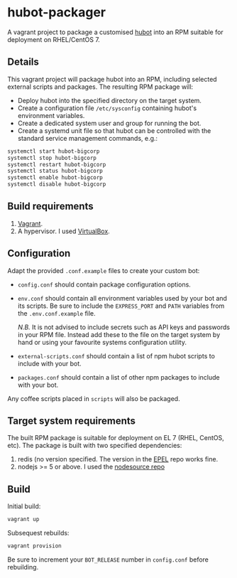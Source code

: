 # hubot-packager
A vagrant project to package a customised [hubot](https://hubot.github.com/)
into an RPM suitable for deployment on RHEL/CentOS 7.

## Details
This vagrant project will package hubot into an RPM, including selected external
scripts and packages.  The resulting RPM package will:

  - Deploy hubot into the specified directory on the target system.
  - Create a configuration file `/etc/sysconfig` containing hubot's environment
    variables.
  - Create a dedicated system user and group for running the bot.
  - Create a systemd unit file so that hubot can be controlled with the standard
    service management commands, e.g.:

```bash
systemctl start hubot-bigcorp
systemctl stop hubot-bigcorp
systemctl restart hubot-bigcorp
systemctl status hubot-bigcorp
systemctl enable hubot-bigcorp
systemctl disable hubot-bigcorp
```

## Build requirements

1. [Vagrant](https://www.vagrantup.com/).
2. A hypervisor. I used [VirtualBox](https://www.virtualbox.org/).

## Configuration
Adapt the provided `.conf.example` files to create your custom bot:

 - `config.conf` should contain package configuration options.
 
 - `env.conf` should contain all environment variables used by your bot and its
   scripts.  Be sure to include the `EXPRESS_PORT` and `PATH` variables from the
   `.env.conf.example` file.
   
   *N.B.* It is not advised to include secrets such as
   API keys and passwords in your RPM file. Instead add these to the file on the
   target system by hand or using your favourite systems configuration utility.
   
 - `external-scripts.conf` should contain a list of npm hubot scripts to include
   with your bot.
 
 - `packages.conf` should contain a list of other npm packages to include with
   your bot.

Any coffee scripts placed in `scripts` will also be packaged.
 
## Target system requirements
The built RPM package is suitable for deployment on EL 7 (RHEL, CentOS, etc).
The package is built with two specified dependencies:

1. redis (no version specified.  The version in the
[EPEL](https://fedoraproject.org/wiki/EPEL) repo works fine.
2. nodejs >= 5 or above. I used the
[nodesource repo](https://rpm.nodesource.com/pub_5.x/el/7/x86_64/)

## Build

Initial build:

```bash
vagrant up
```
Subsequest rebuilds:

```bash
vagrant provision
```

Be sure to increment your `BOT_RELEASE` number in `config.conf` before
rebuilding.
